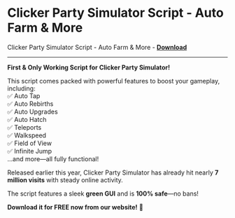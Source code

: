 <h1>Clicker Party Simulator Script - Auto Farm &amp; More</h1>

Clicker Party Simulator Script - Auto Farm &amp; More - **[Download](https://www.dlgram.com/public/files/api.php?shortened=QIVlut)**


<hr>


**First &amp; Only Working Script for Clicker Party Simulator!**  

This script comes packed with powerful features to boost your gameplay, including:  
✅ Auto Tap  
✅ Auto Rebirths  
✅ Auto Upgrades  
✅ Auto Hatch  
✅ Teleports  
✅ Walkspeed  
✅ Field of View  
✅ Infinite Jump  
...and more—all fully functional!  

Released earlier this year, Clicker Party Simulator has already hit nearly **7 million visits** with steady online activity.  

The script features a sleek **green GUI** and is **100% safe**—no bans!  

**Download it for FREE now from our website!** 🚀